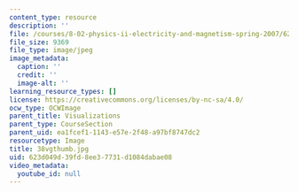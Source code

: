 ```yaml
---
content_type: resource
description: ''
file: /courses/8-02-physics-ii-electricity-and-magnetism-spring-2007/623d049d39fd8ee37731d1084dabae08_38vgthumb.jpg
file_size: 9369
file_type: image/jpeg
image_metadata:
  caption: ''
  credit: ''
  image-alt: ''
learning_resource_types: []
license: https://creativecommons.org/licenses/by-nc-sa/4.0/
ocw_type: OCWImage
parent_title: Visualizations
parent_type: CourseSection
parent_uid: ea1fcef1-1143-e57e-2f48-a97bf8747dc2
resourcetype: Image
title: 38vgthumb.jpg
uid: 623d049d-39fd-8ee3-7731-d1084dabae08
video_metadata:
  youtube_id: null
---
```

